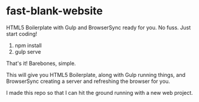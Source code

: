 # fast-blank-website
HTML5 Boilerplate with Gulp and BrowserSync ready for you. No fuss. Just start coding!

1. npm install
2. gulp serve

That's it! Barebones, simple. 

This will give you HTML5 Boilerplate, along with Gulp running things, and BrowserSync creating a server and refreshing the browser for you. 

I made this repo so that I can hit the ground running with a new web project.
 
